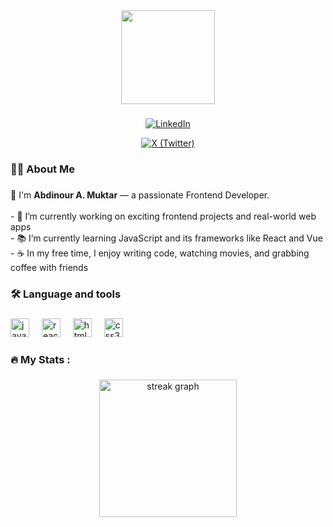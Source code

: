 <div align="center">
  <img height="150" src="https://media.giphy.com/media/M9gbBd9nbDrOTu1Mqx/giphy.gif"  />
</div>

###

<div align="center">

[![LinkedIn](https://img.shields.io/static/v1?message=LinkedIn&logo=linkedin&label=&color=1DA1F2&logoColor=white&labelColor=&style=for-the-badge)](https://www.linkedin.com/in/abdinour-ahmed-muktar-61b321287/)

 
[![X (Twitter)](https://img.shields.io/static/v1?message=X&logo=twitter&label=&color=000000&logoColor=white&labelColor=&style=for-the-badge)](https://x.com/abdinoursonkor1)

  
</div>

###


###

<h3 align="left">👩‍💻  About Me</h3>

###

<p align="left">
  👋  I'm <strong>Abdinour A. Muktar</strong> — a passionate Frontend Developer.<br><br>
  - 🔭 I’m currently working on exciting frontend projects and real-world web apps<br>
  - 📚 I’m currently learning JavaScript and its frameworks like React and Vue<br>
  - ☕ In my free time, I enjoy writing code, watching movies, and grabbing coffee with friends<br>
</p>


###

<h3 align="left">🛠 Language and tools</h3>

###

<div align="left">
   <img src="https://cdn.jsdelivr.net/gh/devicons/devicon/icons/javascript/javascript-original.svg" height="30" alt="javascript logo"  />
  <img width="12" />
  
  <img src="https://cdn.jsdelivr.net/gh/devicons/devicon/icons/react/react-original.svg" height="30" alt="react logo"  />
  <img width="12" />
  <img src="https://cdn.jsdelivr.net/gh/devicons/devicon/icons/html5/html5-original.svg" height="30" alt="html5 logo"  />
  <img width="12" />
  <img src="https://cdn.jsdelivr.net/gh/devicons/devicon/icons/css3/css3-original.svg" height="30" alt="css3 logo"  />
</div>

###

<h3 align="left">🔥   My Stats :</h3>

###

<div align="center">
  <img src="https://streak-stats.demolab.com?user=Sonkor114&locale=en&mode=daily&theme=dark&hide_border=false&border_radius=5&order=3" height="220" alt="streak graph"  />

</div>

###














